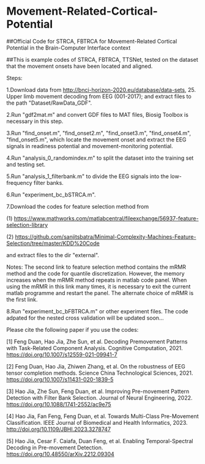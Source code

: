 # Movement-Related-Cortical-Potential
##Official Code for STRCA, FBTRCA for Movement-Related Cortical Potential in the Brain-Computer Interface context

##This is example codes of STRCA, FBTRCA, TTSNet, tested on the dataset that the movement onsets have been located and aligned.

Steps:

1.Download data from http://bnci-horizon-2020.eu/database/data-sets, 25. Upper limb movement decoding from EEG (001-2017); and extract files to the path "Dataset/RawData_GDF".

2.Run "gdf2mat.m" and convert GDF files to MAT files, Biosig Toolbox is necessary in this step.

3.Run "find_onset.m", "find_onset2.m", "find_onset3.m", "find_onset4.m", "find_onset5.m", which locate the movement onset and extract the EEG signals in readiness potential and movement-monitoring potential.

4.Run "analysis_0_randomindex.m" to split the dataset into the training set and testing set.

5.Run "analysis_1_filterbank.m" to divide the EEG signals into the low-frequency filter banks.

6.Run "experiment_bc_bSTRCA.m".

7.Download the codes for feature selection method from 

  (1) https://www.mathworks.com/matlabcentral/fileexchange/56937-feature-selection-library
  
  (2) https://github.com/sanjitsbatra/Minimal-Complexity-Machines-Feature-Selection/tree/master/KDD%20Code
  
  and extract files to the dir "external".

Notes: The second link to feature selection method contains the mRMR method and the code for quantile discretization. However, the memory increases when the mRMR method repeats in matlab code panel. When using the mRMR in this link many times, it is necessary to exit the current matlab programme and restart the panel. The alternate choice of mRMR is the first link.

8.Run "experiment_bc_bFBTRCA.m" or other experiment files. The code adpated for the nested cross validation will be updated soon...

Please cite the following paper if you use the codes:

[1] Feng Duan, Hao Jia, Zhe Sun, et al. Decoding Premovement Patterns with Task-Related Component Analysis. Cognitive Computation, 2021. https://doi.org/10.1007/s12559-021-09941-7

[2] Feng Duan, Hao Jia, Zhiwen Zhang, et al. On the robustness of EEG tensor completion methods. Science China Technological Sciences, 2021. https://doi.org/10.1007/s11431-020-1839-5

[3] Hao Jia, Zhe Sun, Feng Duan, et al. Improving Pre-movement Pattern Detection with Filter Bank Selection. Journal of Neural Engineering, 2022. https://doi.org/10.1088/1741-2552/ac9e75

[4] Hao Jia, Fan Feng, Feng Duan, et al. Towards Multi-Class Pre-Movement Classification. IEEE Journal of Biomedical and Health Informatics, 2023. http://doi.org/10.1109/JBHI.2023.3278747

[5] Hao Jia, Cesar F. Caiafa, Duan Feng, et al. Enabling Temporal-Spectral Decoding in Pre-movement Detection. 
https://doi.org/10.48550/arXiv.2212.09304
